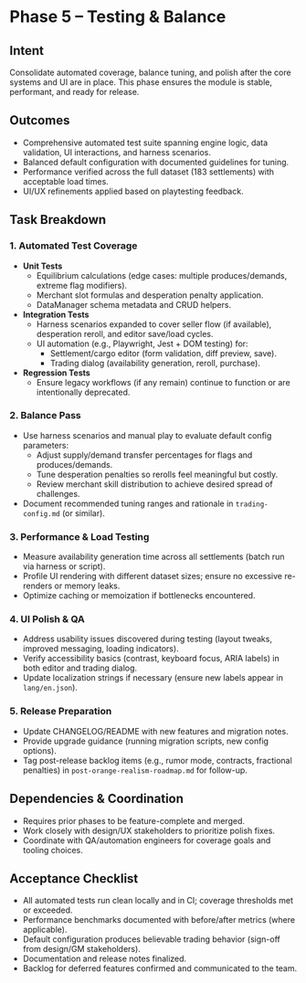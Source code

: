 # Phase 5 – Testing & Balance

## Intent
Consolidate automated coverage, balance tuning, and polish after the core systems and UI are in place. This phase ensures the module is stable, performant, and ready for release.

## Outcomes
- Comprehensive automated test suite spanning engine logic, data validation, UI interactions, and harness scenarios.
- Balanced default configuration with documented guidelines for tuning.
- Performance verified across the full dataset (183 settlements) with acceptable load times.
- UI/UX refinements applied based on playtesting feedback.

## Task Breakdown

### 1. Automated Test Coverage
- **Unit Tests**
  - Equilibrium calculations (edge cases: multiple produces/demands, extreme flag modifiers).
  - Merchant slot formulas and desperation penalty application.
  - DataManager schema metadata and CRUD helpers.
- **Integration Tests**
  - Harness scenarios expanded to cover seller flow (if available), desperation reroll, and editor save/load cycles.
  - UI automation (e.g., Playwright, Jest + DOM testing) for:
    - Settlement/cargo editor (form validation, diff preview, save).
    - Trading dialog (availability generation, reroll, purchase).
- **Regression Tests**
  - Ensure legacy workflows (if any remain) continue to function or are intentionally deprecated.

### 2. Balance Pass
- Use harness scenarios and manual play to evaluate default config parameters:
  - Adjust supply/demand transfer percentages for flags and produces/demands.
  - Tune desperation penalties so rerolls feel meaningful but costly.
  - Review merchant skill distribution to achieve desired spread of challenges.
- Document recommended tuning ranges and rationale in `trading-config.md` (or similar).

### 3. Performance & Load Testing
- Measure availability generation time across all settlements (batch run via harness or script).
- Profile UI rendering with different dataset sizes; ensure no excessive re-renders or memory leaks.
- Optimize caching or memoization if bottlenecks encountered.

### 4. UI Polish & QA
- Address usability issues discovered during testing (layout tweaks, improved messaging, loading indicators).
- Verify accessibility basics (contrast, keyboard focus, ARIA labels) in both editor and trading dialog.
- Update localization strings if necessary (ensure new labels appear in `lang/en.json`).

### 5. Release Preparation
- Update CHANGELOG/README with new features and migration notes.
- Provide upgrade guidance (running migration scripts, new config options).
- Tag post-release backlog items (e.g., rumor mode, contracts, fractional penalties) in `post-orange-realism-roadmap.md` for follow-up.

## Dependencies & Coordination
- Requires prior phases to be feature-complete and merged.
- Work closely with design/UX stakeholders to prioritize polish fixes.
- Coordinate with QA/automation engineers for coverage goals and tooling choices.

## Acceptance Checklist
- All automated tests run clean locally and in CI; coverage thresholds met or exceeded.
- Performance benchmarks documented with before/after metrics (where applicable).
- Default configuration produces believable trading behavior (sign-off from design/GM stakeholders).
- Documentation and release notes finalized.
- Backlog for deferred features confirmed and communicated to the team.
